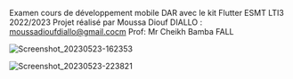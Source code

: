 Examen cours de développement mobile DAR avec le kit Flutter 
ESMT LTI3 2022/2023
Projet réalisé par Moussa Diouf DIALLO  : moussadioufdiallo@gmail.cocm
Prof: Mr Cheikh Bamba FALL  

![Screenshot_20230523-162353](https://github.com/MoussaDioufDIALLO/WeatherAppFlutter/assets/82774889/bd7be9bb-69af-4d00-8dfc-5507d6b0288d)

![Screenshot_20230523-223821](https://github.com/MoussaDioufDIALLO/WeatherAppFlutter/assets/82774889/584f4190-c188-49a8-b762-70f8341c7960)
